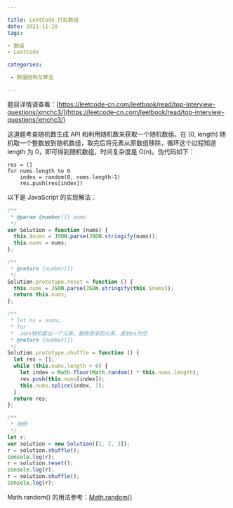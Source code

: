 ```yaml
---

title: LeetCode_打乱数组
date: 2021-11-28
tags: 

- 数组
- LeetCode

categories:

 - 数据结构与算法

---
```


题目详情请查看：[https://leetcode-cn.com/leetbook/read/top-interview-questions/xmchc3/](https://leetcode-cn.com/leetbook/read/top-interview-questions/xmchc3/)

这道题考查随机数生成 API 和利用随机数来获取一个随机数组。在 [0, length) 随机取一个整数放到随机数组，取完后将元素从原数组移除，循环这个过程知道length 为 0，即可得到随机数组，时间复杂度是 O(n)。伪代码如下：

```pseudocode
res = []
for nums.length to 0
	index = random(0, nums.length-1)
	res.push(res[index])	
```

以下是 JavaScript 的实现解法：

```javascript
/**
 * @param {number[]} nums
 */
var Solution = function (nums) {
  this.$nums = JSON.parse(JSON.stringify(nums));
  this.nums = nums;
};

/**
 * @return {number[]}
 */
Solution.prototype.reset = function () {
  this.nums = JSON.parse(JSON.stringify(this.$nums));
  return this.nums;
};

/**
 * let ns = nums;
 * for
 *  从ns随机取出一个元素，删除原来的元素，直到ns为空
 * @return {number[]}
 */
Solution.prototype.shuffle = function () {
  let res = [];
  while (this.nums.length > 0) {
    let index = Math.floor(Math.random() * this.nums.length);
    res.push(this.nums[index]);
    this.nums.splice(index, 1);
  }
  return res;
};

/**
 * 用例
 */
let r;
var solution = new Solution([1, 2, 3]);
r = solution.shuffle();
console.log(r);
r = solution.reset();
console.log(r);
r = solution.shuffle();
console.log(r);
```

Math.random() 的用法参考：[Math.random()](https://developer.mozilla.org/zh-CN/docs/Web/JavaScript/Reference/Global_Objects/Math/random)

